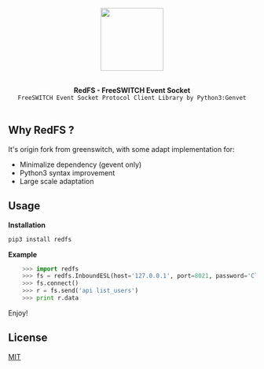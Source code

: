 <p align="center">
  <img width="128" src="https://user-images.githubusercontent.com/58973699/125749787-cc7844b2-aea4-4c98-8efd-c413f6aec317.png">  
</p>

<p align="center">
  <br>
  <strong>RedFS - FreeSWITCH Event Socket </strong>
  <br>
  <code>FreeSWITCH Event Socket Protocol Client Library by Python3:Genvet</code>
  <br><br>
</p>


## Why RedFS ?
It's origin fork from greenswitch, with some adapt implementation for:
* Minimalize dependency (gevent only)
* Python3 syntax improvement
* Large scale adaptation


## Usage

**Installation**
```bash
pip3 install redfs
```

**Example**

```python
    >>> import redfs
    >>> fs = redfs.InboundESL(host='127.0.0.1', port=8021, password='ClueCon')
    >>> fs.connect()
    >>> r = fs.send('api list_users')
    >>> print r.data
```

Enjoy!

## License
[MIT](./LICENSE)